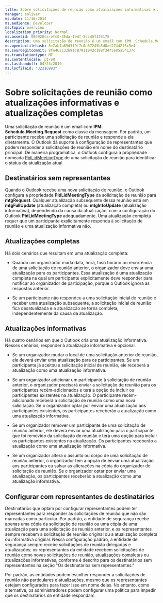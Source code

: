 ```yaml
---
title: Sobre solicitações de reunião como atualizações informativas e atualizações completas
manager: soliver
ms.date: 11/16/2014
ms.audience: Developer
ms.topic: overview
localization_priority: Normal
ms.assetid: 084928ca-efc0-36da-fe4f-5cc45f226178
description: Uma solicitação de reunião é um email com IPM. Schedule.Meeting.Request como classe da mensagem. Por padrão, um participante recebe uma solicitação de reunião e responde a ela diretamente.
ms.openlocfilehash: 8e7ab7a85d3f9f7c0a67245b8d8ad27442f5c5e4
ms.sourcegitcommit: 8fe462c32b91c87911942c188f3445e85a54137c
ms.translationtype: MT
ms.contentlocale: pt-BR
ms.lasthandoff: 04/23/2019
ms.locfileid: "32316993"
---
```

# <a name="about-meeting-requests-as-informational-updates-and-full-updates"></a>Sobre solicitações de reunião como atualizações informativas e atualizações completas

Uma solicitação de reunião é um email com **IPM. Schedule.Meeting.Request** como classe da mensagem. Por padrão, um participante recebe uma solicitação de reunião e responde a ela diretamente. O Outlook dá suporte à configuração de representantes que podem responder a solicitações de reunião em nome do destinatário principal. De maneira programática, o Outlook configura a propriedade nomeada [PidLidMeetingType](https://msdn.microsoft.com/library/290b290c-7836-4a7e-bf1a-8d0225a07e56%28Office.15%29.aspx) de uma solicitação de reunião para identificar o status de atualização atual. 
  
## <a name="recipients-without-delegates"></a>Destinatários sem representantes

Quando o Outlook recebe uma nova solicitação de reunião, o Outlook configura a propriedade **PidLidMeetingType** da solicitação de reunião para **mtgRequest**. Qualquer atualização subsequente dessa reunião está em **mtgFullUpdate** (atualização completa) ou **mtgInfoUpdate** (atualização informativa), dependendo da causa da atualização, com a configuração do Outlook **PidLidMeetingType** adequadamente. Uma atualização completa requer que um participante explicitamente responda à solicitação de reunião e uma atualização informativa não. 
  
## <a name="full-updates"></a>Atualizações completas

Há dois cenários que resultam em uma atualização completa:
  
- Quando um organizador muda data, hora, fuso horário ou recorrência de uma solicitação de reunião anterior, o organizador deve enviar uma atualização para os participantes. Essa atualização é uma atualização completa na qual um participante explicitamente deve responder para notificar ao organizador de participação, porque o Outlook ignora as respostas anterior.
    
- Se um participante não respondeu a uma solicitação inicial de reunião e receber uma atualização subsequente, a solicitação inicial de reunião fica desatualizada e a atualização se torna completa, independentemente da causa da atualização.
    
## <a name="informational-updates"></a>Atualizações informativas

Há quatro cenários em que o Outlook cria uma atualização informativa. Nesses cenários, responder à atualização informativa é opcional.
  
- Se um organizador mudar o local de uma solicitação anterior de reunião, ele deverá enviar uma atualização para os participantes. Se um participante já aceitou a solicitação inicial de reunião, ele receberá a atualização como uma atualização informativa.
    
- Se um organizador adicionar um participante à solicitação de reunião anterior, o organizador precisará enviar a solicitação de reunião para os participantes recém-adicionados e terá a opção de incluir os participantes existentes na atualização. O participante recém-adicionado receberá a solicitação de reunião como uma nova solicitação. Se o organizador optar por enviar uma atualização aos participantes existentes, os participantes receberão a atualização como uma atualização informativa.
    
- Se um organizador remover um participante de uma solicitação de reunião anterior, ele deverá enviar uma atualização para o participante que foi removido da solicitação de reunião e terá uma opção para incluir os participantes existentes na atualização. Os participantes receberão a atualização como uma atualização informativa.
    
- Se um organizador altera o assunto ou corpo de uma solicitação de reunião anterior, o organizador tem a opção de enviar uma atualização aos participantes ou salvar as alterações na cópia do organizador de solicitação de reunião. Se o organizador optar por enviar uma atualização, os participantes receberão a atualização como uma atualização informativa.
    
## <a name="recipients-set-up-with-delegates"></a>Configurar com representantes de destinatários

Destinatários que optam por configurar representantes podem ter representantes para responder às solicitações de reunião que não são marcadas como particular. Por padrão, a entidade de segurança recebe apenas uma cópia da solicitação de reunião ou uma cópia de uma atualização para uma solicitação de reunião anterior, e os representantes sempre recebem a solicitação de reunião original ou a atualização completa ou informativa original. Nessa configuração padrão, a entidade de segurança sempre recebe solicitações de reunião delegadas e atualizações; os representantes da entidade recebem solicitações de reunião como novas solicitações de reunião, atualizações completas ou atualizações informativas, conforme é descrito para os destinatários sem representantes na seção "Os destinatários sem representantes."
  
Por padrão, as entidades podem escolher responder a solicitações de reunião não particulares e atualizações, mesmo que os representantes estejam configurados para fazer isso em nome delas. No entanto, como alternativa, os administradores podem configurar uma política para impedir que os destinatários da entidade respondam.
  

